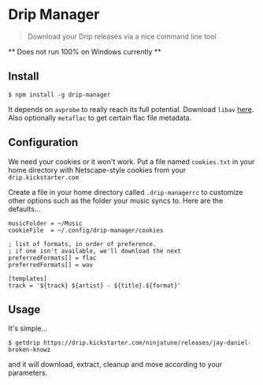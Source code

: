 # Drip Manager
> Download your Drip releases via a nice command line tool

** Does not run 100% on Windows currently **

## Install
```console
$ npm install -g drip-manager
```
It depends on `avprobe` to really reach its full potential. Download `libav` [here](https://libav.org/download/).
Also optionally `metaflac` to get certain flac file metadata.

## Configuration
We need your cookies or it won't work. Put a file named `cookies.txt` in your home directory with Netscape-style cookies from your `drip.kickstarter.com`

Create a file in your home directory called `.drip-managerrc` to customize other options such as the folder your music syncs to. Here are the defaults...

```
musicFolder = ~/Music
cookieFile  = ~/.config/drip-manager/cookies

; list of formats, in order of preference.
; if one isn't available, we'll download the next
preferredFormats[] = flac
preferredFormats[] = wav

[templates]
track = '${track} ${artist} - ${title}.${format}'
```

## Usage
It's simple...
```console
$ getdrip https://drip.kickstarter.com/ninjatune/releases/jay-daniel-broken-knowz
```
and it will download, extract, cleanup and move according to your parameters.
